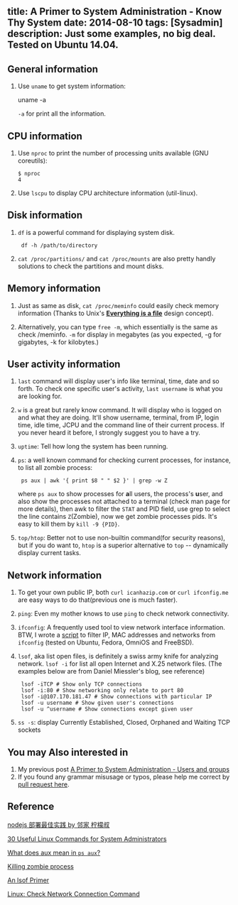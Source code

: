 title: A Primer to System Administration - Know Thy System
date: 2014-08-10
tags: [Sysadmin]
description: Just some examples, no big deal. Tested on Ubuntu 14.04.
---

## General information

1. Use `uname` to get system information:

    uname -a
    
   `-a` for print all the information.

## CPU information

1. Use `nproc` to print the number of processing units available (GNU coreutils):

     
       $ nproc
	   4
	
	
2. Use `lscpu` to display CPU architecture information (util-linux).

## Disk information

1. `df` is a powerful command for displaying system disk.

       
        df -h /path/to/directory
       
2. `cat /proc/partitions/` and `cat /proc/mounts` are also pretty handly solutions to check the partitions and mount disks.

## Memory information

1. Just as same as disk, `cat /proc/meminfo` could easily check memory information (Thanks to Unix's [**Everything is a file**][ef] design concept).

2. Alternatively, you can type `free -m`, which essentially is the same as check /meminfo. `-m` for display in megabytes (as you expected, -g for gigabytes, -k for kilobytes.)

## User activity information
1. `last` command will display user's info like terminal, time, date and so forth. To check one specific user's activity, `last username` is what you are looking for.


2. `w` is a great but rarely know command. It will display who is logged on and what they are doing. It'll show username, terminal, from IP, login time, idle time, JCPU and the  command line of their current process. If you never heard it before, I strongly suggest you to have a try.

3. `uptime`: Tell how long the system has been running.

4. `ps`: a well known command for checking current processes, for instance, to list all zombie process:

        ps aux | awk '{ print $8 " " $2 }' | grep -w Z
        
    where `ps aux` to show processes for **a**ll users, the process's **u**ser, and also show the processes not attached to a terminal (check man page for more details), then awk to filter the `STAT` and PID field, use grep to select the line contains `Z`(Zombie), now we get zombie processes pids. It's easy to kill them by `kill -9 {PID}`.


5. `top/htop`: Better not to use non-builtin command(for security reasons), but if you do want to, `htop` is a superior alternative to `top` -- dynamically display current tasks.

## Network information
1. To get your own public IP, both `curl icanhazip.com` or `curl ifconfig.me` are easy ways to do that(previous one is much faster).

2. `ping`: Even my mother knows to use `ping` to check network connectivity.

3. `ifconfig`: A frequently used tool to view network interface information. BTW, I wrote a [script][Ifconfig] to filter IP, MAC addresses and networks from `ifconfig` (tested on Ubuntu, Fedora, OmniOS and FreeBSD).

3. `lsof`, aka list open files, is definitely a swiss army knife for analyzing network. `lsof -i` for list all open Internet and X.25 network files. (The examples below are from Daniel Miessler's blog, see reference)

        lsof -iTCP # Show only TCP connections
        lsof -i:80 # Show networking only relate to port 80
        lsof -i@107.170.181.47 # Show connections with particular IP
        lsof -u username # Show given user's connections
        lsof -u ^username # Show connections except given user
        

3. `ss -s`: display Currently Established, Closed, Orphaned and Waiting TCP sockets



## You may Also interested in 
1. My previous post [A Primer to System Administration - Users and groups](http://wilbeibi.com/2014/08/2014-08-08-SysAdmin/)
2. If you found any grammar misusage or typos, please help me correct by [pull request here](https://github.com/Wilbeibi/wilbeibi_blog_src/blob/master/source/_posts/2014-08-10-SysAdmin2.md).

## Reference
[nodejs 部署最佳实践 by 邻家 柠檬叔](http://www.douban.com/note/265207425/)

[30 Useful Linux Commands for System Administrators](http://www.tecmint.com/useful-linux-commands-for-system-administrators/)

[What does aux mean in `ps aux`?](http://unix.stackexchange.com/questions/106847/what-does-aux-mean-in-ps-aux)

[Killing zombie process](http://www.cyberciti.biz/tips/killing-zombie-process.html)

[An lsof Primer](http://danielmiessler.com/study/lsof/)

[Linux: Check Network Connection Command](http://www.cyberciti.biz/faq/check-network-connection-linux/)


[ef]: http://en.wikipedia.org/wiki/Everything_is_a_file
[Ifconfig]: https://github.com/Wilbeibi/Ifconfig-extractor